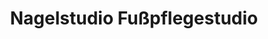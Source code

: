 ---
title: "Nagelstudio Fußpflegestudio"
url: /bochum/nagelstudio-fusspflegestudio/
shop: Kosmetik
---